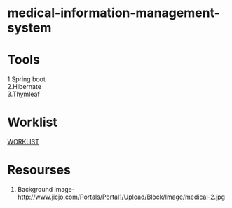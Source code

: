 # medical-information-management-system
# Tools<br>
1.Spring boot <br>
2.Hibernate   <br>
3.Thymleaf <br>

# Worklist<br>
[WORKLIST](https://github.com/MaksudulAubhi/TeamCodekhata-medical-information-management-system/blob/master/WORKLIST.md)

# Resourses<br>
1. Background image- http://www.jicjo.com/Portals/Portal1/Upload/Block/Image/medical-2.jpg
